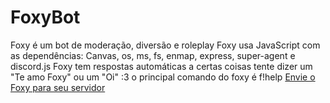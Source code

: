 # FoxyBot

Foxy é um bot de moderação, diversão e roleplay
Foxy usa JavaScript 
com as dependências: Canvas, os, ms, fs, enmap, express, super-agent e discord.js 
Foxy tem respostas automáticas a certas coisas tente dizer um "Te amo Foxy"
ou um "Oi" :3 o principal comando do foxy é f!help
[Envie o Foxy para seu servidor](https://discord.com/api/oauth2/authorize?client_id=737044809650274325&permissions=8&scope=bot)
